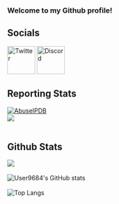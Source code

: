 ### Welcome to my Github profile!<br>
## Socials
[<image src="./twitter.png" alt=Twitter width=64/>](https://twitter.com/User9684)
[<image src="./discord.png" alt=Discord width=64/>](https://discordapp.com/users/212795145639165952)
<br>
## Reporting Stats
[![AbuseIPDB](https://www.abuseipdb.com/contributor/104980.svg#abuseipdbb)](https://www.abuseipdb.com/user/104980)
<br>
![](https://img.dangercord.com/212795145639165952)
<br><br>
## Github Stats
![](https://komarev.com/ghpvc/?username=User9684&color=ffccff)
<br><br>
![User9684's GitHub stats](https://github-readme-stats.vercel.app/api?username=User9684&count_private=true&theme=github_dark&show_icons=true&border_color=4C8EDA&include_all_commits=true&border_radius=12)
<br><br>
![Top Langs](https://github-readme-stats.vercel.app/api/top-langs/?username=User9684&theme=github_dark&layout=compact&border_color=4C8EDA&card_width=445&border_radius=12)
